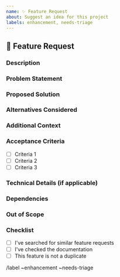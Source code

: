 ```yaml
---
name: ✨ Feature Request
about: Suggest an idea for this project
labels: enhancement, needs-triage
---
```


## 🚀 Feature Request

### Description
<!-- A clear and concise description of the feature you'd like to see. -->

### Problem Statement
<!-- What problem does this feature solve? Why is it needed? -->

### Proposed Solution
<!-- Describe the solution you'd like to see implemented. -->

### Alternatives Considered
<!-- List any alternative solutions or features you've considered. -->

### Additional Context
<!-- Add any other context or screenshots about the feature request here. -->

### Acceptance Criteria
<!-- Define the criteria that must be met for this feature to be considered complete. -->
- [ ] Criteria 1
- [ ] Criteria 2
- [ ] Criteria 3

### Technical Details (if applicable)
<!-- Add any technical details, architecture diagrams, or API specifications here. -->

### Dependencies
<!-- List any dependencies this feature might have on other parts of the system. -->

### Out of Scope
<!-- Define what is explicitly not part of this feature request. -->

### Checklist
- [ ] I've searched for similar feature requests
- [ ] I've checked the documentation
- [ ] This feature is not a duplicate

/label ~enhancement ~needs-triage
